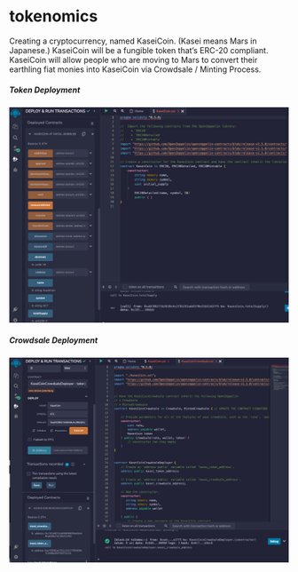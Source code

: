 # tokenomics
Creating a cryptocurrency, named KaseiCoin. (Kasei means Mars in Japanese.)  KaseiCoin will be a fungible token that’s ERC-20 compliant. KaseiCoin will allow people who are moving to Mars to convert their earthling fiat monies into KaseiCoin via Crowdsale / Minting Process.

##### Token Deployment

![KaseiCoin Screenshot](https://github.com/fintech-lex/tokenomics/blob/main/Images/KaseiCoin_Deployment.png)

##### Crowdsale Deployment

![KaseiCoinCrowdsale Screenshot](https://github.com/fintech-lex/tokenomics/blob/main/Images/KaseiCoinCrowdsale_Deploy.png)